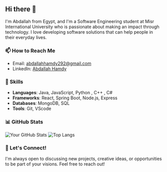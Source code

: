 ## Hi there 👋

I'm Abdallah from Egypt, and I'm a Software Engineering student at Misr International University who is passionate about making an impact through technology. I love developing software solutions that can help people in their everyday lives.

### 📫 How to Reach Me
- Email: [abdallahhamdy292@gmail.com](mailto:abdallahhamdy292@gmail.com)
- LinkedIn: [Abdallah Hamdy](https://www.linkedin.com/in/abdallah-hamdy-44a13a262)

### 💼 Skills
- **Languages**: Java, JavaScript, Python , C++ , C# 
- **Frameworks**: React, Spring Boot, Node.js, Express
- **Databases**: MongoDB, SQL
- **Tools**: Git, VScode

### 📊 GitHub Stats
![Your GitHub Stats](https://github-readme-stats.vercel.app/api?username=Abdallah2110678&show_icons=true&theme=radical)
![Top Langs](https://github-readme-stats.vercel.app/api/top-langs/?username=Abdallah2110678&layout=compact&theme=radical)

### 💬 Let's Connect!
I'm always open to discussing new projects, creative ideas, or opportunities to be part of your visions. Feel free to reach out!

